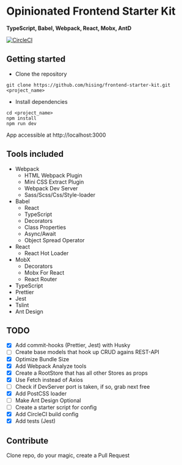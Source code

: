 # Opinionated Frontend Starter Kit

**TypeScript, Babel, Webpack, React, Mobx, AntD**

[![CircleCI](https://circleci.com/gh/hising/frontend-starter-kit/tree/master.svg?style=svg)](https://circleci.com/gh/hising/frontend-starter-kit/tree/master)

## Getting started

-   Clone the repository

```
git clone https://github.com/hising/frontend-starter-kit.git <project_name>
```

-   Install dependencies

```
cd <project_name>
npm install
npm run dev
```

App accessible at http://localhost:3000

## Tools included

-   Webpack
    -   HTML Webpack Plugin
    -   Mini CSS Extract Plugin
    -   Webpack Dev Server
    -   Sass/Scss/Css/Style-loader
-   Babel
    -   React
    -   TypeScript
    -   Decorators
    -   Class Properties
    -   Async/Await
    -   Object Spread Operator
-   React
    -   React Hot Loader
-   MobX
    -   Decorators
    -   Mobx For React
    -   React Router
-   TypeScript
-   Prettier
-   Jest
-   Tslint
-   Ant Design

## TODO

-   [x] Add commit-hooks (Prettier, Jest) with Husky
-   [ ] Create base models that hook up CRUD agains REST-API
-   [x] Optimize Bundle Size
-   [x] Add Webpack Analyze tools
-   [x] Create a RootStore that has all other Stores as props
-   [x] Use Fetch instead of Axios
-   [ ] Check if DevServer port is taken, if so, grab next free
-   [x] Add PostCSS loader
-   [ ] Make Ant Design Optional
-   [ ] Create a starter script for config
-   [x] Add CircleCI build config
-   [x] Add tests (Jest)

## Contribute

Clone repo, do your magic, create a Pull Request
